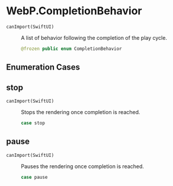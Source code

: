 # WebP.CompletionBehavior

<dl>
<dt><code>canImport(SwiftUI)</code></dt>
<dd>

A list of behavior following the completion of the play cycle.

``` swift
@frozen public enum CompletionBehavior
```

</dd>
</dl>

## Enumeration Cases

## stop

<dl>
<dt><code>canImport(SwiftUI)</code></dt>
<dd>

Stops the rendering once completion is reached.

``` swift
case stop
```

</dd>
</dl>

## pause

<dl>
<dt><code>canImport(SwiftUI)</code></dt>
<dd>

Pauses the rendering once completion is reached.

``` swift
case pause
```

</dd>
</dl>

